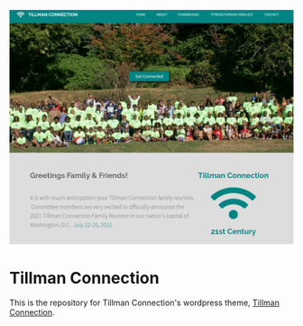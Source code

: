[![Tillman Connection](hero-img.png)](http://tillmanconnection.com/)

# Tillman Connection
This is the repository for Tillman Connection's wordpress theme, [Tillman Connection](http://tillmanconnection.com/).